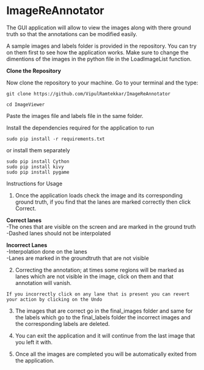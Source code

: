 # ImageReAnnotator
The GUI application will allow to view the images along with there ground truth so that the annotations can be modified easily.

A sample images and labels folder is provided in the repository. You can try on them first to see how the application works.
Make sure to change the dimentions of the images in the python file in the LoadImageList function.

**Clone the Repository**

Now clone the repository to your machine. Go to your terminal and the type:
```
git clone https://github.com/VipulRamtekkar/ImageReAnnotator
```
```
cd ImageViewer
```

Paste the images file and labels file in the same folder.

Install the dependencies required for the application to run

```
sudo pip install -r requirements.txt
```

or install them separately

```
sudo pip install Cython
sudo pip install kivy
sudo pip install pygame
```

Instructions for Usage

1. Once the application loads check the image and its corresponding ground truth, if you find that the lanes are marked correctly then click Correct. <br>

**Correct lanes** <br>
-The ones that are visible on the screen and are marked in the ground truth <br>
-Dashed lanes should not be interpolated <br>

**Incorrect Lanes** <br>
-Interpolation done on the lanes <br>
-Lanes are marked in the groundtruth that are not visible <br>

2. Correcting the annotation; at times some regions will be marked as lanes which are not visible in the image, click on them and that annotation will vanish. 
```
If you incorrectly click on any lane that is present you can revert your action by clicking on the Undo
```

3. The images that are correct go in the final_images folder and same for the labels which go to the final_labels folder
the incorrect images and the corresponding labels are deleted. 

4. You can exit the application and it will continue from the last image that you left it with.

5. Once all the images are completed you will be automatically exited from the application.
